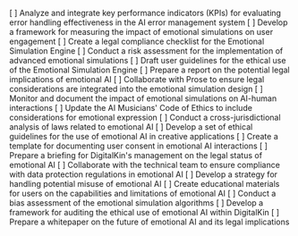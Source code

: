 [ ] Analyze and integrate key performance indicators (KPIs) for evaluating error handling effectiveness in the AI error management system
[ ] Develop a framework for measuring the impact of emotional simulations on user engagement
[ ] Create a legal compliance checklist for the Emotional Simulation Engine
[ ] Conduct a risk assessment for the implementation of advanced emotional simulations
[ ] Draft user guidelines for the ethical use of the Emotional Simulation Engine
[ ] Prepare a report on the potential legal implications of emotional AI
[ ] Collaborate with Prose to ensure legal considerations are integrated into the emotional simulation design
[ ] Monitor and document the impact of emotional simulations on AI-human interactions
[ ] Update the AI Musicians' Code of Ethics to include considerations for emotional expression
[ ] Conduct a cross-jurisdictional analysis of laws related to emotional AI
[ ] Develop a set of ethical guidelines for the use of emotional AI in creative applications
[ ] Create a template for documenting user consent in emotional AI interactions
[ ] Prepare a briefing for DigitalKin's management on the legal status of emotional AI
[ ] Collaborate with the technical team to ensure compliance with data protection regulations in emotional AI
[ ] Develop a strategy for handling potential misuse of emotional AI
[ ] Create educational materials for users on the capabilities and limitations of emotional AI
[ ] Conduct a bias assessment of the emotional simulation algorithms
[ ] Develop a framework for auditing the ethical use of emotional AI within DigitalKin
[ ] Prepare a whitepaper on the future of emotional AI and its legal implications